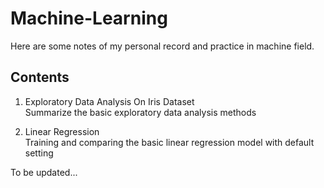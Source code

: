 # Machine-Learning
Here are some notes of my personal record and practice in machine field.

## Contents
1. Exploratory Data Analysis On Iris Dataset    
  Summarize the basic exploratory data analysis methods  
  
2. Linear Regression  
  Training and comparing the basic linear regression model with default setting  
   
To be updated...
